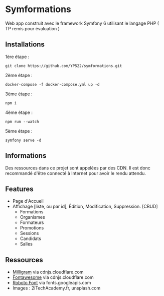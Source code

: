 # Symformations

Web app construit avec le framework Symfony 6 utilisant le langage PHP
( TP remis pour évaluation )

## Installations

1ère étape :

    git clone https://github.com/YP522/symformations.git
2ème étape : 

    docker-compose -f docker-compose.yml up -d
3ème étape :

    npm i

4ème étape :

    npm run --watch
 
5ème étape :

    symfony serve -d

## Informations

Des ressources dans ce projet sont appelées par des CDN. 
Il est donc recommandé d'être connecté à Internet pour avoir le rendu attendu.

## Features

 - Page d'Accueil
 - Affichage [liste, ou par id], Édition, Modification, Suppression. [CRUD]
	 - Formations
	 - Organismes
	 - Formateurs
	 - Promotions
	 - Sessions
	 - Candidats
	 - Salles

## Ressources

 - [Milligram](https://milligram.io/) via cdnjs.cloudflare.com
 - [Fontawesome](fontawesome.com/) via cdnjs.cloudflare.com
 - [Roboto Font](https://fonts.google.com/specimen/Roboto) via fonts.googleapis.com 
 - Images : 2iTechAcademy.fr, unsplash.com 

